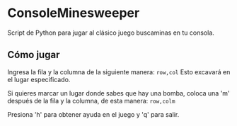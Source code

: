 # ConsoleMinesweeper

Script de Python para jugar al clásico juego buscaminas en tu consola.

## Cómo jugar

Ingresa la fila y la columna de la siguiente manera:
``` row,col ```
Esto excavará en el lugar especificado.

Si quieres marcar un lugar donde sabes que hay una bomba,
coloca una 'm' después de la fila y la columna, de esta manera:
``` row,colm ```

Presiona 'h' para obtener ayuda en el juego y 'q' para salir.